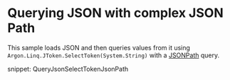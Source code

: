 # Querying JSON with complex JSON Path

This sample loads JSON and then queries values from it using `Argon.Linq.JToken.SelectToken(System.String)` with a [JSONPath](http://stackoverflow.com/tags/jsonpath) query.

snippet: QueryJsonSelectTokenJsonPath